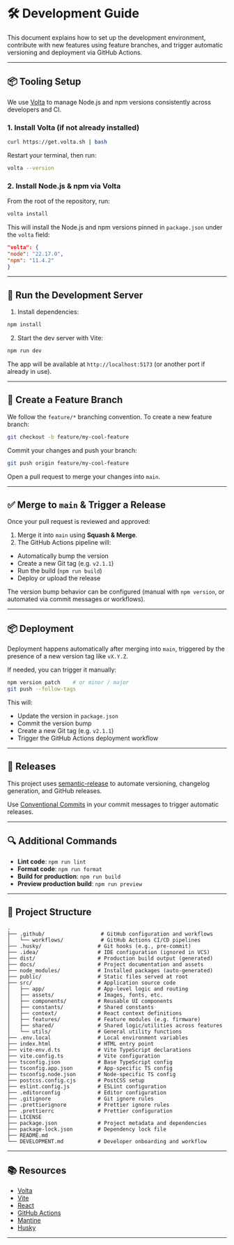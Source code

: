 # 🛠️ Development Guide

This document explains how to set up the development environment, contribute with new features using feature branches,
and trigger automatic versioning and deployment via GitHub Actions.

---

## 📦 Tooling Setup

We use [Volta](https://volta.sh) to manage Node.js and npm versions consistently across developers and CI.

### 1. Install Volta (if not already installed)

```bash
curl https://get.volta.sh | bash
```

Restart your terminal, then run:

```bash
volta --version
```

### 2. Install Node.js & npm via Volta

From the root of the repository, run:

```bash
volta install
```

This will install the Node.js and npm versions pinned in `package.json` under the `volta` field:

```json
"volta": {
"node": "22.17.0",
"npm": "11.4.2"
}
```

---

## 🚀 Run the Development Server

1. Install dependencies:

```bash
npm install
```

2. Start the dev server with Vite:

```bash
npm run dev
```

The app will be available at `http://localhost:5173` (or another port if already in use).

---

## 🌱 Create a Feature Branch

We follow the `feature/*` branching convention. To create a new feature branch:

```bash
git checkout -b feature/my-cool-feature
```

Commit your changes and push your branch:

```bash
git push origin feature/my-cool-feature
```

Open a pull request to merge your changes into `main`.

---

## ✅ Merge to `main` & Trigger a Release

Once your pull request is reviewed and approved:

1. Merge it into `main` using **Squash & Merge**.
2. The GitHub Actions pipeline will:

- Automatically bump the version
- Create a new Git tag (e.g. `v2.1.1`)
- Run the build (`npm run build`)
- Deploy or upload the release

The version bump behavior can be configured (manual with `npm version`, or automated via commit messages or workflows).

---

## 📦 Deployment

Deployment happens automatically after merging into `main`, triggered by the presence of a new version tag like
`vX.Y.Z`.

If needed, you can trigger it manually:

```bash
npm version patch    # or minor / major
git push --follow-tags
```

This will:

- Update the version in `package.json`
- Commit the version bump
- Create a new Git tag (e.g. `v2.1.1`)
- Trigger the GitHub Actions deployment workflow

---

## 🔄 Releases

This project uses [semantic-release](https://semantic-release.gitbook.io/semantic-release/) to automate versioning,
changelog generation, and GitHub releases.

Use [Conventional Commits](https://www.conventionalcommits.org/en/v1.0.0/) in your commit messages to trigger automatic
releases.

---

## 🔍 Additional Commands

- **Lint code**: `npm run lint`
- **Format code**: `npm run format`
- **Build for production**: `npm run build`
- **Preview production build**: `npm run preview`

---

## 📁 Project Structure

```
.
├── .github/                  # GitHub configuration and workflows
│   └── workflows/            # GitHub Actions CI/CD pipelines
├── .husky/                  # Git hooks (e.g., pre-commit)
├── .idea/                   # IDE configuration (ignored in VCS)
├── dist/                    # Production build output (generated)
├── docs/                    # Project documentation and assets
├── node_modules/            # Installed packages (auto-generated)
├── public/                  # Static files served at root
├── src/                     # Application source code
│   ├── app/                 # App-level logic and routing
│   ├── assets/              # Images, fonts, etc.
│   ├── components/          # Reusable UI components
│   ├── constants/           # Shared constants
│   ├── context/             # React context definitions
│   ├── features/            # Feature modules (e.g. firmware)
│   ├── shared/              # Shared logic/utilities across features
│   └── utils/               # General utility functions
├── .env.local               # Local environment variables
├── index.html               # HTML entry point
├── vite-env.d.ts            # Vite TypeScript declarations
├── vite.config.ts           # Vite configuration
├── tsconfig.json            # Base TypeScript config
├── tsconfig.app.json        # App-specific TS config
├── tsconfig.node.json       # Node-specific TS config
├── postcss.config.cjs       # PostCSS setup
├── eslint.config.js         # ESLint configuration
├── .editorconfig            # Editor configuration
├── .gitignore               # Git ignore rules
├── .prettierignore          # Prettier ignore rules
├── .prettierrc              # Prettier configuration
├── LICENSE
├── package.json             # Project metadata and dependencies
├── package-lock.json        # Dependency lock file
├── README.md
└── DEVELOPMENT.md           # Developer onboarding and workflow
```

---

## 📚 Resources

- [Volta](https://volta.sh)
- [Vite](https://vitejs.dev)
- [React](https://reactjs.org)
- [GitHub Actions](https://docs.github.com/en/actions)
- [Mantine](https://mantine.dev)
- [Husky](https://typicode.github.io/husky/)

---

